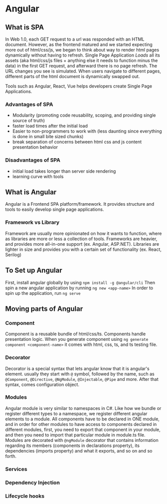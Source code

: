 # Angular

## What is SPA
In Web 1.0, each GET request to a url was responded with an HTML document.
However, as the frontend matured and we started expecting more out of html/css/js, we began to think about way to render html pages dynamically without having to refresh. Single Page Application _Loads_ all its assets (aka html/css/js files + anything else it needs to function minus the data) in the first GET request, and afterward there is no page refresh. The URL changes you see is simulated. When users navigate to different pages, different parts of the html document is dynamically swapped out.

Tools such as Angular, React, Vue helps developers create Single Page Applications.

### Advantages of SPA
- Modularity (promoting code reusability, scoping, and providing single source of truth)
- faster load times after the initial load
- Easier to non-programmers to work with (less daunting since everything is done in small bite sized chunks)
- break separation of concerns between html css and js content presentation behavior

### Disadvantages of SPA
- initial load takes longer than server side rendering
- learning curve with tools

## What is Angular
Angular is a Frontend SPA platform/framework. It provides structure and tools to easily develop single page applications.

### Framework vs Library 
Framework are usually more opinionated on how it wants to function, where as libraries are more or less a collection of tools. Frameworks are heavier, and provides more all-in-one support (ex. Angular, ASP.NET). Libraries are lighter in size and provides you with a certain set of functionality (ex. React, Serilog)

## To Set up Angular
First, install angular globally by using `npm install -g @angular/cli`
Then spin a new angular application by running `ng new <app-name>`
In order to spin up the application, run `ng serve`

## Moving parts of Angular
### Component
Component is a reusable bundle of html/css/ts. Components handle presentation logic.
When you generate component using `ng generate component <component-name>` it comes with html, css, ts, and ts testing file.

### Decorator
Decorator is a special syntax that lets angular know that it is angular's element. usually they start with `@` symbol, followed by the name, such as `@Component`, `@Directive`, `@NgModule`, `@Injectable`, `@Pipe` and more. After that syntax, comes configuration object.

### Modules
Angular module is very similar to namespaces in C#. Like how we bundle or register different types to a namespace, we register different angular elements to a module. All components have to be declared in ONE module, and in order for other modules to have access to components declared in different modules, first, you need to export that component in your module, and then you need to import that particular module in module.ts file.
Modules are decorated with `@ngModule` decorator that contains information regarding its members (components in declarations property), its dependencies (imports property) and what it exports, and so on and so forth.

### Services
### Dependency Injection
### Lifecycle hooks